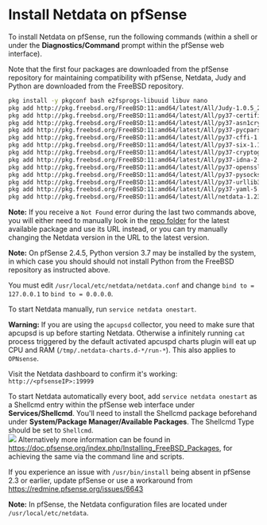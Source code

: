 <!--
---
title: "Install Netdata on pfSense"
custom_edit_url: https://github.com/netdata/netdata/edit/master/packaging/installer/methods/pfsense.md
---
-->

# Install Netdata on pfSense

To install Netdata on pfSense, run the following commands (within a shell or under the **Diagnostics/Command** prompt
within the pfSense web interface).

Note that the first four packages are downloaded from the pfSense repository for maintaining compatibility with pfSense,
Netdata, Judy and Python are downloaded from the FreeBSD repository.

```sh
pkg install -y pkgconf bash e2fsprogs-libuuid libuv nano
pkg add http://pkg.freebsd.org/FreeBSD:11:amd64/latest/All/Judy-1.0.5_2.txz
pkg add http://pkg.freebsd.org/FreeBSD:11:amd64/latest/All/py37-certifi-2020.6.20.txz
pkg add http://pkg.freebsd.org/FreeBSD:11:amd64/latest/All/py37-asn1crypto-1.3.0.txz
pkg add http://pkg.freebsd.org/FreeBSD:11:amd64/latest/All/py37-pycparser-2.20.txz
pkg add http://pkg.freebsd.org/FreeBSD:11:amd64/latest/All/py37-cffi-1.14.0.txz
pkg add http://pkg.freebsd.org/FreeBSD:11:amd64/latest/All/py37-six-1.14.0.txz
pkg add http://pkg.freebsd.org/FreeBSD:11:amd64/latest/All/py37-cryptography-2.6.1.txz
pkg add http://pkg.freebsd.org/FreeBSD:11:amd64/latest/All/py37-idna-2.8.txz
pkg add http://pkg.freebsd.org/FreeBSD:11:amd64/latest/All/py37-openssl-19.0.0.txz
pkg add http://pkg.freebsd.org/FreeBSD:11:amd64/latest/All/py37-pysocks-1.7.1.txz
pkg add http://pkg.freebsd.org/FreeBSD:11:amd64/latest/All/py37-urllib3-1.25.7,1.txz
pkg add http://pkg.freebsd.org/FreeBSD:11:amd64/latest/All/py37-yaml-5.3.1.txz
pkg add http://pkg.freebsd.org/FreeBSD:11:amd64/latest/All/netdata-1.23.0.txz
```

**Note:** If you receive a `Not Found` error during the last two commands above, you will either need to manually look
in the [repo folder](http://pkg.freebsd.org/FreeBSD:11:amd64/latest/All/) for the latest available package and use its
URL instead, or you can try manually changing the Netdata version in the URL to the latest version.

**Note:** On pfSense 2.4.5, Python version 3.7 may be installed by the system, in which case you should should not install Python from the FreeBSD repository as instructed above.

You must edit `/usr/local/etc/netdata/netdata.conf` and change `bind to = 127.0.0.1` to `bind to = 0.0.0.0`.

To start Netdata manually, run `service netdata onestart`.

**Warning:** If you are using the `apcupsd` collector, you need to make sure that apcupsd is up before starting Netdata. Otherwise a infinitely running `cat` process triggered by the default activated apcuspd charts plugin will eat up CPU and RAM (`/tmp/.netdata-charts.d-*/run-*`). This also applies to `OPNsense`.

Visit the Netdata dashboard to confirm it's working: `http://<pfsenseIP>:19999`

To start Netdata automatically every boot, add `service netdata onestart` as a Shellcmd entry within the pfSense web
interface under **Services/Shellcmd**. You'll need to install the Shellcmd package beforehand under **System/Package
Manager/Available Packages**. The Shellcmd Type should be set to `Shellcmd`.  
![](https://i.imgur.com/wcKiPe1.png) Alternatively more information can be found in
<https://doc.pfsense.org/index.php/Installing_FreeBSD_Packages>, for achieving the same via the command line and
scripts.

If you experience an issue with `/usr/bin/install` being absent in pfSense 2.3 or earlier, update pfSense or use a
workaround from <https://redmine.pfsense.org/issues/6643>  

**Note:** In pfSense, the Netdata configuration files are located under `/usr/local/etc/netdata`.
